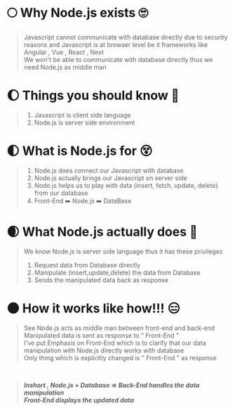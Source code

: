 # 🌕 Why Node.js exists 🙄
> Javascript cannot communicate with database directly due to security reasons
and Javascript is at browser level be it frameworks like Angular , Vue , React , Next
> <br> We won't be able to communicate with database directly thus we need Node.js as middle man

# 🌔 Things you should know 🧐
> 1. Javascript is client side language
> 2. Node.js is server side environment

# 🌓 What is Node.js for 😵
> 1. Node.js does connect our Javascript with database <br>
> 2. Node.js actually brings our Javascript on server side
> 3. Node.js helps us to play with data (insert, fetch, update, delete) from our database
> 4. Front-End ➡️ Node.js ➡️ DataBase

# 🌒 What Node.js actually does 🤨
> We know Node.js is server side language thus it has these privileges
> 1. Request data from Database directly
> 2. Manipulate (insert,update,delete) the data from Database
> 3. Sends the manipulated data back as response

# 🌑 How it works like how!!! 😑
> See Node.js acts as middle man between front-end and back-end <br>
> Manipulated data is sent as response to " Front-End " <br>
> I've put Emphasis on Front-End which is to clarify that our data manipulation with Node.js directly works with database <br>
> Only thing which is explicitly changed is " Front-End " as response

<br>

> ___Inshort , Node.js + Database => Back-End handles the data manipulation___ <br>
> ___Front-End displays the updated data___
